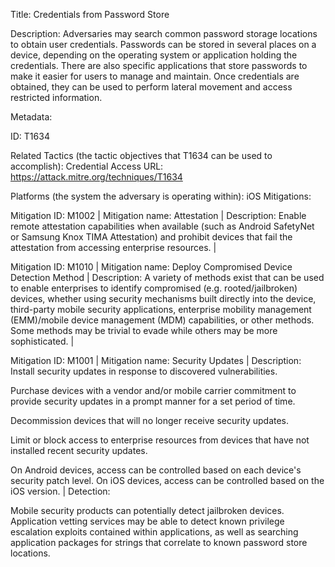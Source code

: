 Title: Credentials from Password Store

Description: Adversaries may search common password storage locations to obtain user credentials. Passwords can be stored in several places on a device, depending on the operating system or application holding the credentials. There are also specific applications that store passwords to make it easier for users to manage and maintain. Once credentials are obtained, they can be used to perform lateral movement and access restricted information.

Metadata:

ID: T1634

Related Tactics (the tactic objectives that T1634 can be used to accomplish): Credential Access URL: https://attack.mitre.org/techniques/T1634

Platforms (the system the adversary is operating within): iOS Mitigations:

Mitigation ID: M1002 | Mitigation name: Attestation | Description: Enable remote attestation capabilities when available (such as Android SafetyNet or Samsung Knox TIMA Attestation) and prohibit devices that fail the attestation from accessing enterprise resources. |

Mitigation ID: M1010 | Mitigation name: Deploy Compromised Device Detection Method | Description: A variety of methods exist that can be used to enable enterprises to identify compromised (e.g. rooted/jailbroken) devices, whether using security mechanisms built directly into the device, third-party mobile security applications, enterprise mobility management (EMM)/mobile device management (MDM) capabilities, or other methods. Some methods may be trivial to evade while others may be more sophisticated. |

Mitigation ID: M1001 | Mitigation name: Security Updates | Description: Install security updates in response to discovered vulnerabilities.

Purchase devices with a vendor and/or mobile carrier commitment to provide security updates in a prompt manner for a set period of time.

Decommission devices that will no longer receive security updates.

Limit or block access to enterprise resources from devices that have not installed recent security updates.

On Android devices, access can be controlled based on each device's security patch level. On iOS devices, access can be controlled based on the iOS version. | Detection:

Mobile security products can potentially detect jailbroken devices. Application vetting services may be able to detect known privilege escalation exploits contained within applications, as well as searching application packages for strings that correlate to known password store locations.